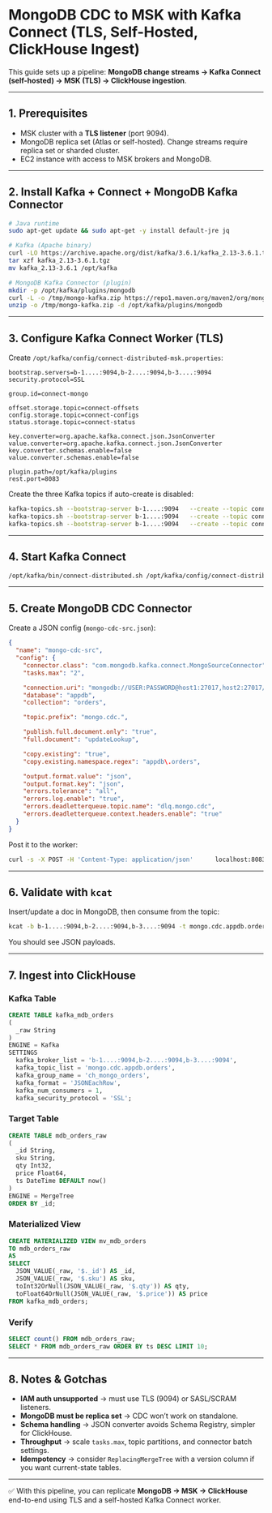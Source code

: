 # MongoDB CDC to MSK with Kafka Connect (TLS, Self-Hosted, ClickHouse Ingest)

This guide sets up a pipeline: **MongoDB change streams → Kafka Connect (self-hosted) → MSK (TLS) → ClickHouse ingestion**.

---

## 1. Prerequisites

- MSK cluster with a **TLS listener** (port 9094).  
- MongoDB replica set (Atlas or self-hosted). Change streams require replica set or sharded cluster.  
- EC2 instance with access to MSK brokers and MongoDB.  

---

## 2. Install Kafka + Connect + MongoDB Kafka Connector

```bash
# Java runtime
sudo apt-get update && sudo apt-get -y install default-jre jq

# Kafka (Apache binary)
curl -LO https://archive.apache.org/dist/kafka/3.6.1/kafka_2.13-3.6.1.tgz
tar xzf kafka_2.13-3.6.1.tgz
mv kafka_2.13-3.6.1 /opt/kafka

# MongoDB Kafka Connector (plugin)
mkdir -p /opt/kafka/plugins/mongodb
curl -L -o /tmp/mongo-kafka.zip https://repo1.maven.org/maven2/org/mongodb/kafka/mongo-kafka-connect/1.12.0/mongo-kafka-connect-1.12.0.zip
unzip -o /tmp/mongo-kafka.zip -d /opt/kafka/plugins/mongodb
```

---

## 3. Configure Kafka Connect Worker (TLS)

Create `/opt/kafka/config/connect-distributed-msk.properties`:

```properties
bootstrap.servers=b-1....:9094,b-2....:9094,b-3....:9094
security.protocol=SSL

group.id=connect-mongo

offset.storage.topic=connect-offsets
config.storage.topic=connect-configs
status.storage.topic=connect-status

key.converter=org.apache.kafka.connect.json.JsonConverter
value.converter=org.apache.kafka.connect.json.JsonConverter
key.converter.schemas.enable=false
value.converter.schemas.enable=false

plugin.path=/opt/kafka/plugins
rest.port=8083
```

Create the three Kafka topics if auto-create is disabled:

```bash
kafka-topics.sh --bootstrap-server b-1....:9094   --create --topic connect-offsets --partitions 25 --replication-factor 3
kafka-topics.sh --bootstrap-server b-1....:9094   --create --topic connect-configs --partitions 1 --replication-factor 3
kafka-topics.sh --bootstrap-server b-1....:9094   --create --topic connect-status --partitions 5 --replication-factor 3
```

---

## 4. Start Kafka Connect

```bash
/opt/kafka/bin/connect-distributed.sh /opt/kafka/config/connect-distributed-msk.properties > /var/log/connect.log 2>&1 &
```

---

## 5. Create MongoDB CDC Connector

Create a JSON config (`mongo-cdc-src.json`):

```json
{
  "name": "mongo-cdc-src",
  "config": {
    "connector.class": "com.mongodb.kafka.connect.MongoSourceConnector",
    "tasks.max": "2",

    "connection.uri": "mongodb://USER:PASSWORD@host1:27017,host2:27017/?replicaSet=rs0&authSource=admin",
    "database": "appdb",
    "collection": "orders",

    "topic.prefix": "mongo.cdc.",

    "publish.full.document.only": "true",
    "full.document": "updateLookup",

    "copy.existing": "true",
    "copy.existing.namespace.regex": "appdb\.orders",

    "output.format.value": "json",
    "output.format.key": "json",
    "errors.tolerance": "all",
    "errors.log.enable": "true",
    "errors.deadletterqueue.topic.name": "dlq.mongo.cdc",
    "errors.deadletterqueue.context.headers.enable": "true"
  }
}
```

Post it to the worker:

```bash
curl -s -X POST -H 'Content-Type: application/json'      localhost:8083/connectors -d @mongo-cdc-src.json | jq
```

---

## 6. Validate with `kcat`

Insert/update a doc in MongoDB, then consume from the topic:

```bash
kcat -b b-1....:9094,b-2....:9094,b-3....:9094 -t mongo.cdc.appdb.orders      -C -o beginning -e -q -X security.protocol=SSL
```

You should see JSON payloads.

---

## 7. Ingest into ClickHouse

### Kafka Table

```sql
CREATE TABLE kafka_mdb_orders
(
  _raw String
)
ENGINE = Kafka
SETTINGS
  kafka_broker_list = 'b-1....:9094,b-2....:9094,b-3....:9094',
  kafka_topic_list = 'mongo.cdc.appdb.orders',
  kafka_group_name = 'ch_mongo_orders',
  kafka_format = 'JSONEachRow',
  kafka_num_consumers = 1,
  kafka_security_protocol = 'SSL';
```

### Target Table

```sql
CREATE TABLE mdb_orders_raw
(
  _id String,
  sku String,
  qty Int32,
  price Float64,
  ts DateTime DEFAULT now()
)
ENGINE = MergeTree
ORDER BY _id;
```

### Materialized View

```sql
CREATE MATERIALIZED VIEW mv_mdb_orders
TO mdb_orders_raw
AS
SELECT
  JSON_VALUE(_raw, '$._id') AS _id,
  JSON_VALUE(_raw, '$.sku') AS sku,
  toInt32OrNull(JSON_VALUE(_raw, '$.qty')) AS qty,
  toFloat64OrNull(JSON_VALUE(_raw, '$.price')) AS price
FROM kafka_mdb_orders;
```

### Verify

```sql
SELECT count() FROM mdb_orders_raw;
SELECT * FROM mdb_orders_raw ORDER BY ts DESC LIMIT 10;
```

---

## 8. Notes & Gotchas

- **IAM auth unsupported** → must use TLS (9094) or SASL/SCRAM listeners.  
- **MongoDB must be replica set** → CDC won’t work on standalone.  
- **Schema handling** → JSON converter avoids Schema Registry, simpler for ClickHouse.  
- **Throughput** → scale `tasks.max`, topic partitions, and connector batch settings.  
- **Idempotency** → consider `ReplacingMergeTree` with a version column if you want current-state tables.  

---

✅ With this pipeline, you can replicate **MongoDB → MSK → ClickHouse** end-to-end using TLS and a self-hosted Kafka Connect worker.
